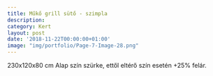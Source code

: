 ```yaml
---
title: Műkő grill sütő - szimpla
description:
category: Kert
layout: post
date: '2018-11-22T00:00:00+01:00'
image: "img/portfolio/Page-7-Image-28.png"
---
```

230x120x80 cm
Alap szín szürke, ettől
eltérő szín esetén
+25% felár. 
